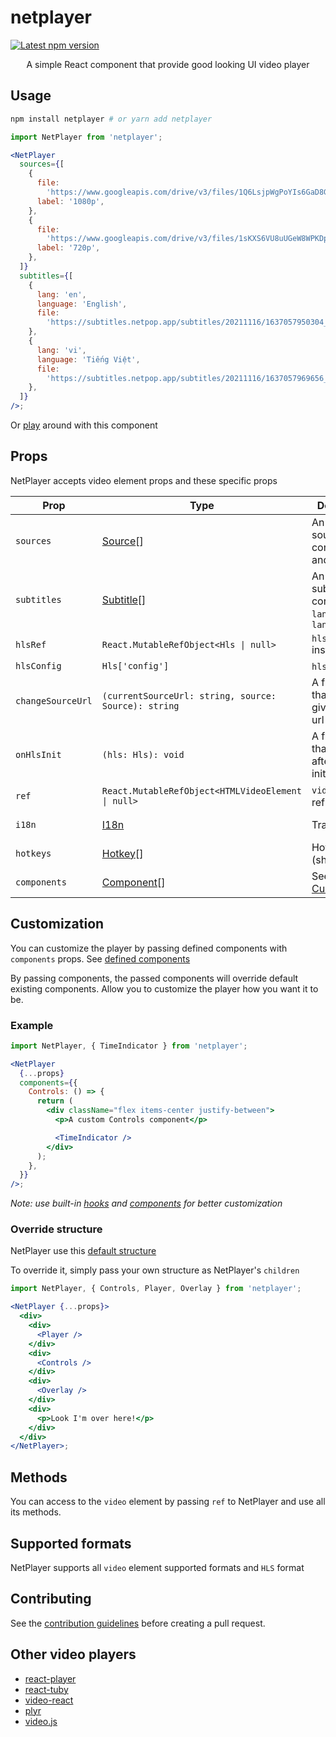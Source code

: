 # netplayer

<a href='https://www.npmjs.com/package/netplayer'>
  <img src='https://img.shields.io/npm/v/netplayer.svg' alt='Latest npm version'>
</a>

<p align='center'>
  A simple React component that provide good looking UI video player
</p>

## Usage

```bash
npm install netplayer # or yarn add netplayer
```

```jsx
import NetPlayer from 'netplayer';

<NetPlayer
  sources={[
    {
      file:
        'https://www.googleapis.com/drive/v3/files/1Q6LsjpWgPoYIs6GaD8G6lNZRM2-VJXAY?alt=media&key=AIzaSyCFwU3MAtwS2TgPPEObV-hDXexH83ae1Fs',
      label: '1080p',
    },
    {
      file:
        'https://www.googleapis.com/drive/v3/files/1sKXS6VU8uUGeW8WPKDp2dXxwAJ96Tk9c?alt=media&key=AIzaSyCFwU3MAtwS2TgPPEObV-hDXexH83ae1Fs',
      label: '720p',
    },
  ]}
  subtitles={[
    {
      lang: 'en',
      language: 'English',
      file:
        'https://subtitles.netpop.app/subtitles/20211116/1637057950304_国王排名 2_英语.srt',
    },
    {
      lang: 'vi',
      language: 'Tiếng Việt',
      file:
        'https://subtitles.netpop.app/subtitles/20211116/1637057969656_国王排名 2_越南语.srt',
    },
  ]}
/>;
```

Or [play](https://hoangvu12.github.io/netplayer/) around with this component

## Props

NetPlayer accepts video element props and these specific props

| Prop              | Type                                                                                                   | Description                                                 | Default                                                                                                         | Required |
| ----------------- | ------------------------------------------------------------------------------------------------------ | ----------------------------------------------------------- | --------------------------------------------------------------------------------------------------------------- | -------- |
| `sources`         | [Source](https://github.com/hoangvu12/netplayer/blob/main/src/types.ts#L1)[]                           | An array of sources contain `file` and `label`              | `null`                                                                                                          | `true`   |
| `subtitles`       | [Subtitle](https://github.com/hoangvu12/netplayer/blob/main/src/types.ts#L6)[]                         | An array of subtitles contain `file`, `lang` and `language` | `null`                                                                                                          | `false`  |
| `hlsRef`          | `React.MutableRefObject<Hls \| null>`                                                                  | `hls.js` instance ref                                       | `React.createRef()`                                                                                             | `false`  |
| `hlsConfig`       | `Hls['config']`                                                                                        | `hls.js` config                                             | `{}`                                                                                                            | `false`  |
| `changeSourceUrl` | `(currentSourceUrl: string, source: Source): string`                                                   | A function that modify given source url (`hls` only)        | `() => null`                                                                                                    | `false`  |
| `onHlsInit`       | `(hls: Hls): void`                                                                                     | A function that called after hls.js initialization          | `() => null`                                                                                                    | `false`  |
| `ref`             | `React.MutableRefObject<HTMLVideoElement \| null>`                                                     | `video` element ref                                         | `null`                                                                                                          | `false`  |
| `i18n`            | [I18n](https://github.com/hoangvu12/netplayer/blob/main/src/contexts/VideoPropsContext.tsx#L41)        | Translations                                                | [Default Translations](https://github.com/hoangvu12/netplayer/blob/main/src/contexts/VideoPropsContext.tsx#L69) | `false`  |
| `hotkeys`         | [Hotkey](https://github.com/hoangvu12/netplayer/blob/main/src/types.ts#L25)[]                          | Hotkeys (shortcuts)                                         | [Default Hotkeys](https://github.com/hoangvu12/netplayer/blob/main/src/contexts/VideoPropsContext.tsx#L99)      | `false`  |
| `components`      | [Component](https://github.com/hoangvu12/netplayer/blob/main/src/contexts/VideoPropsContext.tsx#L99)[] | See [Customization](#customization)                         | [Default components](https://github.com/hoangvu12/netplayer/blob/main/src/contexts/VideoPropsContext.tsx#L46)   | `false`  |

## Customization

You can customize the player by passing defined components with `components` props. See [defined components](https://github.com/hoangvu12/netplayer/blob/main/src/contexts/VideoPropsContext.tsx#L46)

By passing components, the passed components will override default existing components. Allow you to customize the player how you want it to be.

### Example

```jsx
import NetPlayer, { TimeIndicator } from 'netplayer';

<NetPlayer
  {...props}
  components={{
    Controls: () => {
      return (
        <div className="flex items-center justify-between">
          <p>A custom Controls component</p>

          <TimeIndicator />
        </div>
      );
    },
  }}
/>;
```

_Note: use built-in [hooks](https://github.com/hoangvu12/netplayer/tree/main/src/hooks) and [components](https://github.com/hoangvu12/netplayer/tree/main/src/components) for better customization_

### Override structure

NetPlayer use this [default structure](https://github.com/hoangvu12/netplayer/blob/main/src/components/DefaultUI/DefaultUI.tsx)

To override it, simply pass your own structure as NetPlayer's `children`

```jsx
import NetPlayer, { Controls, Player, Overlay } from 'netplayer';

<NetPlayer {...props}>
  <div>
    <div>
      <Player />
    </div>
    <div>
      <Controls />
    </div>
    <div>
      <Overlay />
    </div>
    <div>
      <p>Look I'm over here!</p>
    </div>
  </div>
</NetPlayer>;
```

## Methods

You can access to the `video` element by passing `ref` to NetPlayer and use all its methods.

## Supported formats

NetPlayer supports all `video` element supported formats and `HLS` format

## Contributing

See the [contribution guidelines](github.com/hoangvu12/netplayer/blob/main/CONTRIBUTING.md) before creating a pull request.

## Other video players

- [react-player](https://github.com/CookPete/react-player)
- [react-tuby](https://github.com/napthedev/react-tuby)
- [video-react](https://github.com/video-react/video-react)
- [plyr](https://github.com/sampotts/plyr)
- [video.js](https://github.com/videojs/video.js)
